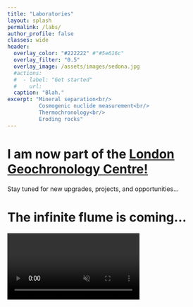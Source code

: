 ```yaml
---
title: "Laboratories"
layout: splash
permalink: /labs/
author_profile: false
classes: wide
header:
  overlay_color: "#222222" #"#5e616c"
  overlay_filter: "0.5"
  overlay_image: /assets/images/sedona.jpg
  #actions:
  #  - label: "Get started"
  #    url: 
  caption: "Blah."
excerpt: "Mineral separation<br/>
          Cosmogenic nuclide measurement<br/>
          Thermochronology<br/>
          Eroding rocks"
---
```

# I am now part of the [London Geochronology Centre!](http://www.london-geochron.com/)
Stay tuned for new upgrades, projects, and opportunities...

# The infinite flume is coming...
<video width="300px" autoplay loop muted> 
  <source src="/assets/images/IMG_1520.mp4" type="video/mp4"> 
</video>
